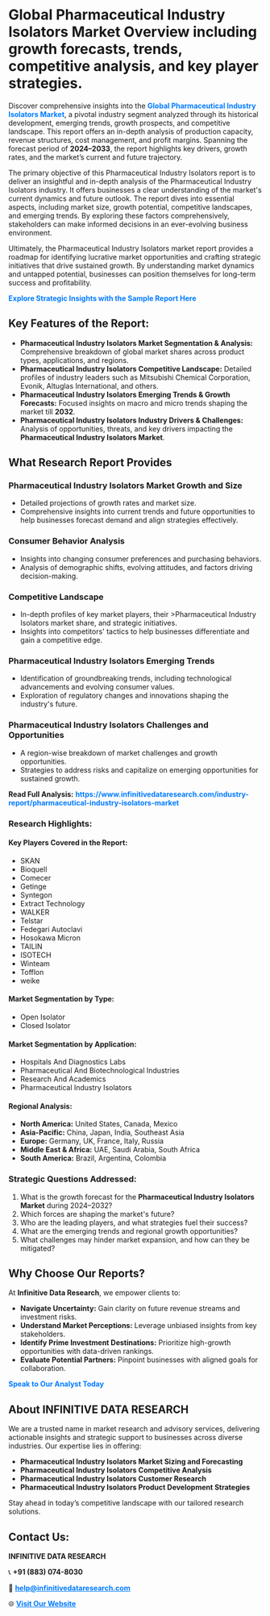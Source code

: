 <h1>Global Pharmaceutical Industry Isolators Market Overview including growth forecasts, trends, competitive analysis, and key player strategies.</h1>
<p>
Discover comprehensive insights into the 
<a href="https://www.infinitivedataresearch.com/industry-report/pharmaceutical-industry-isolators-market" rel="dofollow" style="color: #007BFF; text-decoration: none;"><strong>Global Pharmaceutical Industry Isolators Market</strong></a>, a pivotal industry segment analyzed through its historical development, emerging trends, growth prospects, and competitive landscape. This report offers an in-depth analysis of production capacity, revenue structures, cost management, and profit margins. Spanning the forecast period of <strong>2024–2033</strong>, the report highlights key drivers, growth rates, and the market’s current and future trajectory.
</p>
<p>
The primary objective of this Pharmaceutical Industry Isolators report is to deliver an insightful and in-depth analysis of the Pharmaceutical Industry Isolators industry. It offers businesses a clear understanding of the market's current dynamics and future outlook. The report dives into essential aspects, including market size, growth potential, competitive landscapes, and emerging trends. By exploring these factors comprehensively, stakeholders can make informed decisions in an ever-evolving business environment.
</p>
<p>
Ultimately, the Pharmaceutical Industry Isolators market report provides a roadmap for identifying lucrative market opportunities and crafting strategic initiatives that drive sustained growth. By understanding market dynamics and untapped potential, businesses can position themselves for long-term success and profitability.
</p>
<p>
<a href="https://www.infinitivedataresearch.com/request-sample/reportId=111289" style="color: #007BFF; text-decoration: none;"><strong>Explore Strategic Insights with the Sample Report Here</strong></a>
</p>

<h2>Key Features of the Report:</h2>
<ul>
<li><strong>Pharmaceutical Industry Isolators Market Segmentation & Analysis:</strong> Comprehensive breakdown of global market shares across product types, applications, and regions.</li>
<li><strong>Pharmaceutical Industry Isolators Competitive Landscape:</strong> Detailed profiles of industry leaders such as Mitsubishi Chemical Corporation, Evonik, Altuglas International, and others.</li>
<li><strong>Pharmaceutical Industry Isolators Emerging Trends & Growth Forecasts:</strong> Focused insights on macro and micro trends shaping the market till <strong>2032</strong>.</li>
<li><strong>Pharmaceutical Industry Isolators Industry Drivers & Challenges:</strong> Analysis of opportunities, threats, and key drivers impacting the <strong>Pharmaceutical Industry Isolators Market</strong>.</li>
</ul>

<h2>What Research Report Provides</h2>
<h3>Pharmaceutical Industry Isolators Market Growth and Size</h3>
<ul>
<li>Detailed projections of growth rates and market size.</li>
<li>Comprehensive insights into current trends and future opportunities to help businesses forecast demand and align strategies effectively.</li>
</ul>

<h3>Consumer Behavior Analysis</h3>
<ul>
<li>Insights into changing consumer preferences and purchasing behaviors.</li>
<li>Analysis of demographic shifts, evolving attitudes, and factors driving decision-making.</li>
</ul>

<h3>Competitive Landscape</h3>
<ul>
<li>In-depth profiles of key market players, their >Pharmaceutical Industry Isolators market share, and strategic initiatives.</li>
<li>Insights into competitors' tactics to help businesses differentiate and gain a competitive edge.</li>
</ul>

<h3>Pharmaceutical Industry Isolators Emerging Trends</h3>
<ul>
<li>Identification of groundbreaking trends, including technological advancements and evolving consumer values.</li>
<li>Exploration of regulatory changes and innovations shaping the industry's future.</li>
</ul>

<h3>Pharmaceutical Industry Isolators Challenges and Opportunities</h3>
<ul>
<li>A region-wise breakdown of market challenges and growth opportunities.</li>
<li>Strategies to address risks and capitalize on emerging opportunities for sustained growth.</li>
</ul>
<p><strong>Read Full Analysis:</strong> <a href="https://www.infinitivedataresearch.com/industry-report/pharmaceutical-industry-isolators-market" rel="dofollow" style="color: #007BFF; text-decoration: none;"><strong>https://www.infinitivedataresearch.com/industry-report/pharmaceutical-industry-isolators-market</strong></a></p>
<h3>Research Highlights:</h3>
<h4>Key Players Covered in the Report:</h4>
<ul><li>SKAN</li><li>Bioquell</li><li>Comecer</li><li>Getinge</li><li>Syntegon</li><li>Extract Technology</li><li>WALKER</li><li>Telstar</li><li>Fedegari Autoclavi</li><li>Hosokawa Micron</li><li>TAILIN</li><li>ISOTECH</li><li>Winteam</li><li>Tofflon</li><li>weike</li></ul>
<h4>Market Segmentation by Type:</h4>
<ul><li>Open Isolator</li><li>Closed Isolator</li></ul>
<h4>Market Segmentation by Application:</h4>
<ul><li>Hospitals And Diagnostics Labs</li><li>Pharmaceutical And Biotechnological Industries</li><li>Research And Academics</li><li>Pharmaceutical Industry Isolators</li></ul>

<h4>Regional Analysis:</h4>
<ul>
<li><strong>North America:</strong> United States, Canada, Mexico</li>
<li><strong>Asia-Pacific:</strong> China, Japan, India, Southeast Asia</li>
<li><strong>Europe:</strong> Germany, UK, France, Italy, Russia</li>
<li><strong>Middle East & Africa:</strong> UAE, Saudi Arabia, South Africa</li>
<li><strong>South America:</strong> Brazil, Argentina, Colombia</li>
</ul>

<h3>Strategic Questions Addressed:</h3>
<ol>
<li>What is the growth forecast for the <strong>Pharmaceutical Industry Isolators Market</strong> during 2024–2032?</li>
<li>Which forces are shaping the market's future?</li>
<li>Who are the leading players, and what strategies fuel their success?</li>
<li>What are the emerging trends and regional growth opportunities?</li>
<li>What challenges may hinder market expansion, and how can they be mitigated?</li>
</ol>

<h2>Why Choose Our Reports?</h2>
<p>At <strong>Infinitive Data Research</strong>, we empower clients to:</p>
<ul>
<li><strong>Navigate Uncertainty:</strong> Gain clarity on future revenue streams and investment risks.</li>
<li><strong>Understand Market Perceptions:</strong> Leverage unbiased insights from key stakeholders.</li>
<li><strong>Identify Prime Investment Destinations:</strong> Prioritize high-growth opportunities with data-driven rankings.</li>
<li><strong>Evaluate Potential Partners:</strong> Pinpoint businesses with aligned goals for collaboration.</li>
</ul>
<p><a href="https://www.infinitivedataresearch.com/industry-report/pharmaceutical-industry-isolators-market" rel="dofollow" style="color: #007BFF; text-decoration: none;"><strong>Speak to Our Analyst Today</strong></a></p>

<h2>About INFINITIVE DATA RESEARCH</h2>
<p>We are a trusted name in market research and advisory services, delivering actionable insights and strategic support to businesses across diverse industries. Our expertise lies in offering:</p>
<ul>
<li><strong>Pharmaceutical Industry Isolators Market Sizing and Forecasting</strong></li>
<li><strong>Pharmaceutical Industry Isolators Competitive Analysis</strong></li>
<li><strong>Pharmaceutical Industry Isolators Customer Research</strong></li>
<li><strong>Pharmaceutical Industry Isolators Product Development Strategies</strong></li>
</ul>
<p>Stay ahead in today’s competitive landscape with our tailored research solutions.</p>

<h2>Contact Us:</h2>
<p><strong>INFINITIVE DATA RESEARCH</strong></p>
<p>📞 <strong>+91 (883) 074-8030</strong></p>
<p>📧 <strong><a href="mailto:help@infinitivedataresearch.com" style="color: #007BFF;">help@infinitivedataresearch.com</a></strong></p>
<p>🌐 <strong><a href="https://www.infinitivedataresearch.com" rel="dofollow" style="color: #007BFF;">Visit Our Website</a></strong></p>